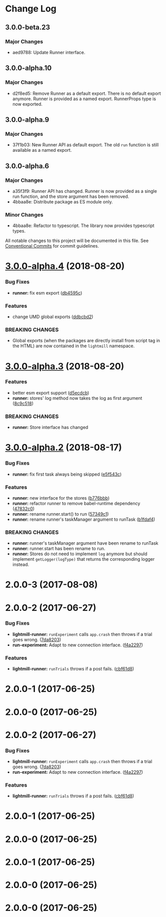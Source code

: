 # Change Log

## 3.0.0-beta.23

### Major Changes

- aed9788: Update Runner interface.

## 3.0.0-alpha.10

### Major Changes

- d2f8ed5: Remove Runner as a default export. There is no default export anymore. Runner is provided as a named export. RunnerProps type is now exported.

## 3.0.0-alpha.9

### Major Changes

- 37f1b03: New Runner API as default export. The old `run` function is still available as a named export.

## 3.0.0-alpha.6

### Major Changes

- a35f3f9: Runner API has changed. Runner is now provided as a single run function, and the store argument has been removed.
- 4bbaa8e: Distribute package as ES module only.

### Minor Changes

- 4bbaa8e: Refactor to typescript. The library now provides typescript types.

All notable changes to this project will be documented in this file.
See [Conventional Commits](https://conventionalcommits.org) for commit guidelines.

<a name="3.0.0-alpha.4"></a>

# [3.0.0-alpha.4](https://github.com/QuentinRoy/lightmill-js/tree/master/packages/lightmill-connection/compare/v3.0.0-alpha.3...v3.0.0-alpha.4) (2018-08-20)

### Bug Fixes

- **runner:** fix esm export ([db4595c](https://github.com/QuentinRoy/lightmill-js/tree/master/packages/lightmill-connection/commit/db4595c))

### Features

- change UMD global exports ([ddbcbd2](https://github.com/QuentinRoy/lightmill-js/tree/master/packages/lightmill-connection/commit/ddbcbd2))

### BREAKING CHANGES

- Global exports (when the packages are directly install from script tag in the HTML) are now contained in the `lightmill` namespace.

<a name="3.0.0-alpha.3"></a>

# [3.0.0-alpha.3](https://github.com/QuentinRoy/lightmill-js/tree/master/packages/lightmill-connection/compare/v3.0.0-alpha.2...v3.0.0-alpha.3) (2018-08-20)

### Features

- better esm export support ([d5ecdcb](https://github.com/QuentinRoy/lightmill-js/tree/master/packages/lightmill-connection/commit/d5ecdcb))
- **runner:** stores' log method now takes the log as first argument ([8c9c518](https://github.com/QuentinRoy/lightmill-js/tree/master/packages/lightmill-connection/commit/8c9c518))

### BREAKING CHANGES

- **runner:** Store interface has changed

<a name="3.0.0-alpha.2"></a>

# [3.0.0-alpha.2](https://github.com/QuentinRoy/lightmill-js/tree/master/packages/lightmill-connection/compare/v3.0.0-alpha.1...v3.0.0-alpha.2) (2018-08-17)

### Bug Fixes

- **runner:** fix first task always being skipped ([e5f543c](https://github.com/QuentinRoy/lightmill-js/tree/master/packages/lightmill-connection/commit/e5f543c))

### Features

- **runner:** new interface for the stores ([b776bbb](https://github.com/QuentinRoy/lightmill-js/tree/master/packages/lightmill-connection/commit/b776bbb))
- **runner:** refactor runner to remove babel-runtime dependency ([47832c0](https://github.com/QuentinRoy/lightmill-js/tree/master/packages/lightmill-connection/commit/47832c0))
- **runner:** rename runner.start() to run ([57349c1](https://github.com/QuentinRoy/lightmill-js/tree/master/packages/lightmill-connection/commit/57349c1))
- **runner:** rename runner's taskManager argument to runTask ([b1fdaf4](https://github.com/QuentinRoy/lightmill-js/tree/master/packages/lightmill-connection/commit/b1fdaf4))

### BREAKING CHANGES

- **runner:** runner's taskManager argument have been rename to runTask
- **runner:** runner.start has been rename to run.
- **runner:** Stores do not need to implement `log` anymore but should implement `getLogger(logType)` that returns the corresponding logger instead.

<a name="2.0.0-3"></a>

# 2.0.0-3 (2017-08-08)

<a name="2.0.0-2"></a>

# 2.0.0-2 (2017-06-27)

### Bug Fixes

- **lightmill-runner:** `runExperiment` calls `app.crash` then throws if a trial goes wrong. ([7da8203](https://github.com/QuentinRoy/lightmill-js/tree/master/packages/lightmill-connection/commit/7da8203))
- **run-experiment:** Adapt to new connection interface. ([f4a2297](https://github.com/QuentinRoy/lightmill-js/tree/master/packages/lightmill-connection/commit/f4a2297))

### Features

- **lightmill-runner:** `runTrials` throws if a post fails. ([cbf61d8](https://github.com/QuentinRoy/lightmill-js/tree/master/packages/lightmill-connection/commit/cbf61d8))

<a name="2.0.0-1"></a>

# 2.0.0-1 (2017-06-25)

<a name="2.0.0-0"></a>

# 2.0.0-0 (2017-06-25)

<a name="2.0.0-2"></a>

# 2.0.0-2 (2017-06-27)

### Bug Fixes

- **lightmill-runner:** `runExperiment` calls `app.crash` then throws if a trial goes wrong. ([7da8203](https://github.com/QuentinRoy/lightmill-js/tree/master/packages/lightmill-connection/commit/7da8203))
- **run-experiment:** Adapt to new connection interface. ([f4a2297](https://github.com/QuentinRoy/lightmill-js/tree/master/packages/lightmill-connection/commit/f4a2297))

### Features

- **lightmill-runner:** `runTrials` throws if a post fails. ([cbf61d8](https://github.com/QuentinRoy/lightmill-js/tree/master/packages/lightmill-connection/commit/cbf61d8))

<a name="2.0.0-1"></a>

# 2.0.0-1 (2017-06-25)

<a name="2.0.0-0"></a>

# 2.0.0-0 (2017-06-25)

<a name="2.0.0-1"></a>

# 2.0.0-1 (2017-06-25)

<a name="2.0.0-0"></a>

# 2.0.0-0 (2017-06-25)

<a name="2.0.0-0"></a>

# 2.0.0-0 (2017-06-25)
